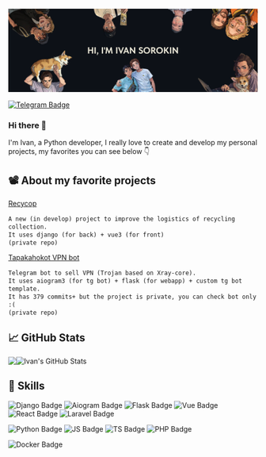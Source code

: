 [![Ivan's GitHub Banner](imgs/banner.png)](https://github.com/TAPAKAHOKOT/TAPAKAHOKOT)

<!-- [![Visits Badge](https://badges.pufler.dev/visits/tapakahokot/tapakahokot)](https://tapakahokot.ru/)  -->
[![Telegram Badge](https://img.shields.io/badge/%20-Tg-0088cc?logo=telegram)](https://t.me/TAPAKAHOKOT) 
<!-- [![Vk Badge](https://img.shields.io/badge/%20-Vk-ffffff?logo=vk&logoColor=0088cc)](https://vk.com/kpabakot) -->

### Hi there 👋

I'm Ivan, a Python developer, I really love to create and develop my personal projects, my favorites you can see below 👇

<!--Want to know more about me? [Check out my portfolio](https://tapakahokot.ru/). -->

<!--
## 📝 Latest articles
* <a href="https://tproger.ru/articles/lichnyj-opyt-kak-prokachat-navyki-programmirovanija-rabotaja-nad-pet-proektom/">Личный опыт: как прокачать навыки программирования, работая над pet-проектом</a>
-->

## 📽 About my favorite projects
[Recycop](http://recycop-dev.ru)
```
A new (in develop) project to improve the logistics of recycling collection.
It uses django (for back) + vue3 (for front)
(private repo)
```

[Tapakahokot VPN bot](https://t.me/tapakahokot_vpn_bot)
```
Telegram bot to sell VPN (Trojan based on Xray-core).
It uses aiogram3 (for tg bot) + flask (for webapp) + custom tg bot template.
It has 379 commits+ but the project is private, you can check bot only :(
(private repo)
```

<!-- ![All users Badge](https://tapakahokot-vpn-bot.ru/badges/users/count_all)

https://tapakahokot-vpn-bot.ru/badges/users/count_all
![Django Badge](https://tapakahokot-vpn-bot.ru/badges/users/count_active) -->


<!-- Pinned Repositories -->
<!--
<a href="https://github.com/TAPAKAHOKOT/TgBotTemplate">
  <img align="center" style="margin:0.5rem" src="https://github-readme-stats.vercel.app/api/pin/?username=tapakahokot&repo=TgBotTemplate&hide_border=true&title_color=fffffd&text_color=ffffff&icon_color=ffffff&bg_color=070601" />
</a>
<a href="https://github.com/TAPAKAHOKOT/TgRomanticBot">
  <img align="center" style="margin:1rem 0.5rem" src="https://github-readme-stats.vercel.app/api/pin/?username=tapakahokot&repo=TgRomanticBot&hide_border=true&title_color=fffffd&text_color=ffffff&icon_color=ffffff&bg_color=070601" />
</a>
<a href="https://github.com/TAPAKAHOKOT/BattleCity1980">
  <img align="center" style="margin:0.5rem" src="https://github-readme-stats.vercel.app/api/pin/?username=tapakahokot&repo=BattleCity1980&hide_border=true&title_color=fffffd&text_color=ffffff&icon_color=ffffff&bg_color=070601" />
</a>
<br>
-->

## 📈 GitHub Stats
<div style="display: flex;">
    <img align="top" src="https://github-readme-stats.vercel.app/api/top-langs/?username=tapakahokot&hide=html,css,Tcl,Jupyter%20Notebook,PLSQL,Roff,PostScript,DTrace,Mako&hide_border=true&title_color=ffffff&text_color=ffffff&icon_color=ffffff&bg_color=070601&layout=compact"/>
  <img align="top" src="https://github-readme-stats.vercel.app/api?username=tapakahokot&show_icons=true&line_height=27&count_private=true&hide_border=true&title_color=ffffff&text_color=ffffff&icon_color=ffffff&bg_color=070601" alt="Ivan's GitHub Stats"/>
</div>


## 💼 Skills
![Django Badge](https://img.shields.io/badge/Django-informational?style=for-the-badge&logo=django&logoColor=092E20&color=161B22)
![Aiogram Badge](https://img.shields.io/badge/Aiogram-informational?style=for-the-badge&color=161B22)
![Flask Badge](https://img.shields.io/badge/Flask-informational?style=for-the-badge&logo=flask&logoColor=ffffff&color=161B22)
![Vue Badge](https://img.shields.io/badge/Vue-informational?style=for-the-badge&logo=vuedotjs&logoColor=4FC08D&color=161B22)
![React Badge](https://img.shields.io/badge/React-informational?style=for-the-badge&logo=react&logoColor=61DAFB&color=161B22)
![Laravel Badge](https://img.shields.io/badge/Laravel-informational?style=for-the-badge&logo=laravel&logoColor=FF2D20&color=161B22)

![Python Badge](https://img.shields.io/badge/Python-informational?style=for-the-badge&logo=python&logoColor=3776AB&color=161B22)
![JS Badge](https://img.shields.io/badge/JavaScript-informational?style=for-the-badge&logo=javascript&logoColor=F7DF1E&color=161B22)
![TS Badge](https://img.shields.io/badge/TypeScript-informational?style=for-the-badge&logo=typescript&logoColor=3178C6&color=161B22)
![PHP Badge](https://img.shields.io/badge/PHP-informational?style=for-the-badge&logo=php&logoColor=777BB4&color=161B22)

![Docker Badge](https://img.shields.io/badge/Docker-informational?style=for-the-badge&logo=docker&logoColor=2496ED&color=161B22)
